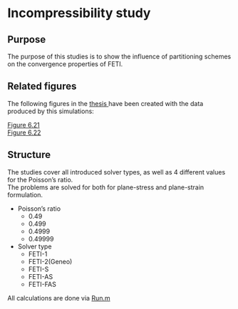 <html>
 <body>
  <h1 id="incompressibility-study">
   Incompressibility study
  </h1>
  <h2 id="purpose">
   Purpose
  </h2>
  <p>
   The purpose of this studies is to show the influence of partitioning schemes on the convergence properties of FETI.
  </p>
  <h2 id="related-figures">
   Related figures
  </h2>
  <p>
   The following figures in the
   <a href="../../thesis/thesis.pdf">
    thesis
   </a>
   have been created with the data produced by this simulations:
  </p>
  <p>
   <a href="../../thesis/fig/tikz/study_incompressibility.pdf">
    Figure 6.21
   </a>
   <br/>
   <a href="../../thesis/fig/tikz/study_incompressibility_adaptive.pdf">
    Figure 6.22
   </a>
  </p>
  <h2 id="structure">
   Structure
  </h2>
  <p>
   The studies cover all introduced solver types, as well as 4 different values for the Poisson’s ratio.
   <br/>
   The problems are solved for both for plane-stress and plane-strain formulation.
  </p>
  <ul>
   <li>
    Poisson’s ratio
    <ul>
     <li>
      0.49
     </li>
     <li>
      0.499
     </li>
     <li>
      0.4999
     </li>
     <li>
      0.49999
     </li>
    </ul>
   </li>
   <li>
    Solver type
    <ul>
     <li>
      FETI-1
     </li>
     <li>
      FETI-2(Geneo)
     </li>
     <li>
      FETI-S
     </li>
     <li>
      FETI-AS
     </li>
     <li>
      FETI-FAS
     </li>
    </ul>
   </li>
  </ul>
  <p>
   All calculations are done via
   <a href="Run.m">
    Run.m
   </a>
  </p>
  <script src="http://cdnjs.cloudflare.com/ajax/libs/highlight.js/8.1/highlight.min.js">
  </script>
  <script>
   hljs.initHighlightingOnLoad();
  </script>
  <script src="https://cdn.mathjax.org/mathjax/latest/MathJax.js?config=TeX-AMS-MML_HTMLorMML" type="text/javascript">
  </script>
  <script type="text/javascript">
   MathJax.Hub.Config({"showProcessingMessages" : false,"messageStyle" : "none","tex2jax": { inlineMath: [ [ "$", "$" ] ] }});
  </script>
 </body>
</html>